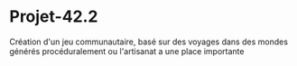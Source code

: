 # Projet-42.2
Création d'un jeu communautaire, basé sur des voyages dans des mondes générés procéduralement ou l'artisanat a une place importante



